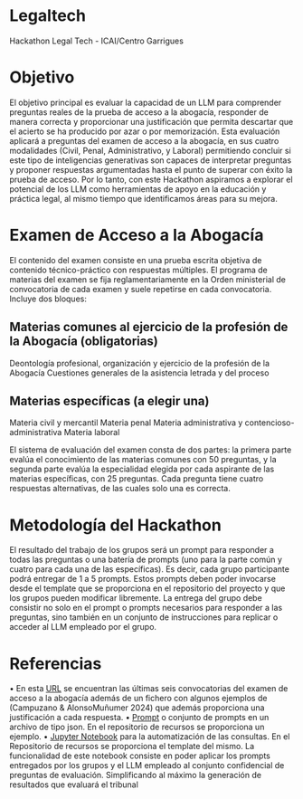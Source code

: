 # Legaltech
Hackathon Legal Tech - ICAI/Centro Garrigues 

# Objetivo
El objetivo principal es evaluar la capacidad de un LLM para comprender preguntas reales de la prueba de acceso a la abogacía, responder de manera correcta y proporcionar una justificación que permita descartar que el acierto se ha producido por azar o por memorización. Esta evaluación aplicará a preguntas del examen de acceso a la abogacía, en sus cuatro modalidades (Civil, Penal, Administrativo, y Laboral) permitiendo concluir si este tipo de inteligencias generativas son capaces de interpretar preguntas y proponer respuestas argumentadas hasta el punto de superar con éxito la prueba de acceso. Por lo tanto, con este Hackathon aspiramos a explorar el potencial de los LLM como herramientas de apoyo en la educación y práctica legal, al mismo tiempo que identificamos áreas para su mejora.

# Examen de Acceso a la Abogacía
El contenido del examen consiste en una prueba escrita objetiva de contenido técnico-práctico con respuestas múltiples.
El programa de materias del examen se fija reglamentariamente en la Orden ministerial de convocatoria de cada examen y suele repetirse en cada convocatoria. Incluye dos bloques:

## Materias comunes al ejercicio de la profesión de la Abogacía (obligatorias)
Deontología profesional, organización y ejercicio de la profesión de la Abogacía
Cuestiones generales de la asistencia letrada y del proceso
## Materias específicas (a elegir una)
Materia civil y mercantil
Materia penal
Materia administrativa y contencioso-administrativa
Materia laboral

El sistema de evaluación del examen consta de dos partes: la primera parte evalúa el conocimiento de las materias comunes con 50 preguntas, y la segunda parte evalúa la especialidad elegida por cada aspirante de las materias específicas, con 25 preguntas. Cada pregunta tiene cuatro respuestas alternativas, de las cuales solo una es correcta.

# Metodología del Hackathon
El resultado del trabajo de los grupos será un prompt para responder a todas las preguntas o una batería de prompts (uno para la parte común y cuatro para cada una de las específicas). Es decir, cada grupo participante podrá entregar de 1 a 5 prompts. Estos prompts deben poder invocarse desde el template que se proporciona en el repositorio del proyecto y que los grupos pueden modificar libremente. La entrega del grupo debe consistir no solo en el prompt o prompts necesarios para responder a las preguntas, sino también en un conjunto de instrucciones para replicar o acceder al LLM empleado por el grupo. 

# Referencias
• En esta [URL](https://github.com/lmerchante/hackathon2024/tree/main/Preguntas%20de%20entrenamiento) se encuentran las últimas seis convocatorias del examen de acceso a la abogacía además de un fichero con algunos ejemplos de (Campuzano & AlonsoMuñumer 2024) que además proporciona una justificación a cada respuesta.
•  [Prompt](https://github.com/lmerchante/hackathon2024/blob/main/Template%20de%20entrega/prompts/prompts.json) o conjunto de prompts en un archivo de tipo json. En el repositorio de recursos se proporciona un ejemplo. 
• [Jupyter Notebook](https://github.com/lmerchante/hackathon2024/blob/main/Template%20de%20entrega/hackathon_legaltech_notebook.ipynb) para la automatización de las consultas. En el Repositorio de recursos se proporciona el template del mismo. La funcionalidad de este notebook consiste en poder aplicar los prompts entregados por los grupos y el LLM empleado al conjunto confidencial de preguntas de evaluación. Simplificando al máximo la generación de resultados que evaluará el tribunal
